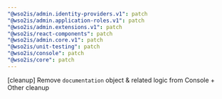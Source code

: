 ```yaml
---
"@wso2is/admin.identity-providers.v1": patch
"@wso2is/admin.application-roles.v1": patch
"@wso2is/admin.extensions.v1": patch
"@wso2is/react-components": patch
"@wso2is/admin.core.v1": patch
"@wso2is/unit-testing": patch
"@wso2is/console": patch
"@wso2is/core": patch
---
```


[cleanup] Remove `documentation` object & related logic from Console + Other cleanup
